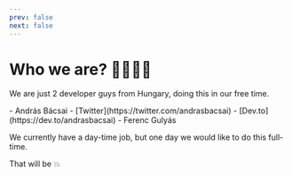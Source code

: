 ```yaml
---
prev: false
next: false
---
```

# Who we are? 👩‍💻👨‍💻

We are just 2 developer guys from Hungary, doing this in our free time.
<div class="pb-5"/>
- András Bácsai
    - [Twitter](https://twitter.com/andrasbacsai)
    - [Dev.to](https://dev.to/andrasbacsai)
- Ferenc Gulyás
<div class="pb-5"/>

We currently have a day-time job, but one day we would like to do this full-time. 

<div class="text-center text-3xl py-10">That will be 💥</div>
